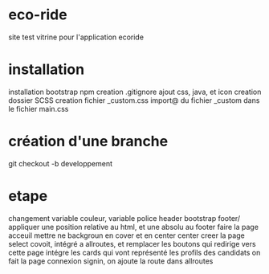 # eco-ride
site test vitrine pour l'application ecoride

# installation
installation bootstrap npm
creation .gitignore
ajout css, java, et icon
creation dossier SCSS
creation fichier _custom.css
import@ du fichier _custom dans le fichier main.css 

# création d'une branche
git checkout -b developpement

# etape
changement variable couleur, variable police
header bootstrap
footer/ appliquer une position relative au html, et une absolu au footer
faire la page acceuil mettre ne backgroun en cover et en center center
creer la page select covoit, intégré a allroutes, et remplacer les boutons qui redirige vers cette page
intégre les cards qui vont représenté les profils des candidats
on fait la page connexion signin, on ajoute la route dans allroutes